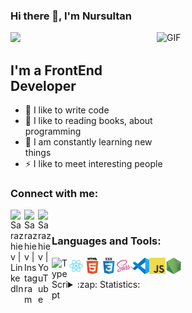 ### Hi there 👋, I'm Nursultan

<img align="right" alt="GIF" src="https://i.pinimg.com/originals/e4/26/70/e426702edf874b181aced1e2fa5c6cde.gif" width="270" height="170" />

![](https://komarev.com/ghpvc/?username=Sarazhiev)



## I'm a FrontEnd Developer
- 💪 I like to write code
- 🎉 I like to reading books, about programming
- 🥅 I am constantly learning new things
- ⚡ I like to meet interesting people



### Connect with me:

  [<img align="left" alt="Sarazhiev | LinkedIn" width="22px" src="https://cdn1.iconfinder.com/data/icons/logotypes/32/square-linkedin-256.png" />][linkedin] [<img align="left" alt="Sarazhiev | Instagram" width="22px" src="https://cdn-icons-png.flaticon.com/512/2111/2111463.png" />][instagram]
  [<img align="left" alt="Sarazhiev | YouTube" width="22px" src="https://cdn-icons-png.flaticon.com/512/5968/5968852.png" />][youtube]
<br />

### Languages and Tools:

<img align="left" alt="TypeScript" width="26px" src="[https://raw.githubusercontent.com/github/explore/80688e429a7d4ef2fca1e82350fe8e3517d3494d/topics/react/react.png](https://camo.githubusercontent.com/2860b00920456691c6daebe31ce672b4fb1889576d204ea4b1f9d5bed323d127/68747470733a2f2f696d672e69636f6e73382e636f6d2f636f6c6f722f3334342f747970657363726970742e706e67)" />
<img align="left" alt="React" width="26px" src="https://raw.githubusercontent.com/github/explore/80688e429a7d4ef2fca1e82350fe8e3517d3494d/topics/react/react.png" />
<img align="left" alt="HTML5" width="26px" src="https://raw.githubusercontent.com/github/explore/80688e429a7d4ef2fca1e82350fe8e3517d3494d/topics/html/html.png" />
<img align="left" alt="CSS3" width="26px" src="https://raw.githubusercontent.com/github/explore/80688e429a7d4ef2fca1e82350fe8e3517d3494d/topics/css/css.png" />
<img align="left" alt="Sass" width="26px" src="https://raw.githubusercontent.com/github/explore/80688e429a7d4ef2fca1e82350fe8e3517d3494d/topics/sass/sass.png" />
<img align="left" alt="Visual Studio Code" width="26px" src="https://raw.githubusercontent.com/github/explore/80688e429a7d4ef2fca1e82350fe8e3517d3494d/topics/visual-studio-code/visual-studio-code.png" />
<img align="left" alt="JavaScript" width="26px" src="https://raw.githubusercontent.com/github/explore/80688e429a7d4ef2fca1e82350fe8e3517d3494d/topics/javascript/javascript.png" />
<img align="left" alt="Node.js" width="26px" src="https://raw.githubusercontent.com/github/explore/80688e429a7d4ef2fca1e82350fe8e3517d3494d/topics/nodejs/nodejs.png" />


<br />
<br />



<details>
  <summary>:zap: Statistics:</summary>
   <img align="left" alt="codeSTACKr's GitHub Stats" src="https://github-readme-stats.vercel.app/api/top-langs/?username=Sarazhiev&langs_count=8&layout=compact" />
    <br />
    <br>
    <img align="left" alt="codeSTACKr's GitHub Stats" src="https://github-readme-stats.vercel.app/api?username=Sarazhiev&show_icons=true" />
  
</details>

[linkedin]: https://www.linkedin.com/in/nursultan-sarazhiev-617398227/
[instagram]: https://www.instagram.com/nomads.11/
[youtube]: https://www.youtube.com/channel/UCJa1qEb8GN6hP7XHiHPdoVg/
